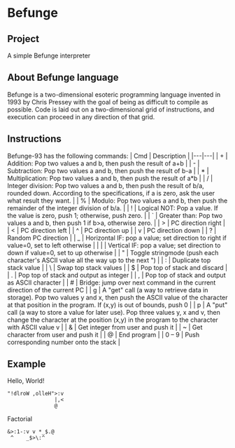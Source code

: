 # Befunge

## Project
A simple Befunge interpreter

## About Befunge language
Befunge is a two-dimensional esoteric programming language invented in 1993 by Chris Pressey with the goal of being as difficult to compile as possible. Code is laid out on a two-dimensional grid of instructions, and execution can proceed in any direction of that grid. 

## Instructions
Befunge-93 has the following commands:
| Cmd  | Description  |
|---|---|
| +  | Addition: Pop two values a and b, then push the result of a+b  |
| -  | Subtraction: Pop two values a and b, then push the result of b-a  |
| *  | Multiplication: Pop two values a and b, then push the result of a*b  |
| /  | Integer division: Pop two values a and b, then push the result of  b/a, rounded down. According to the specifications, if a is zero, ask  the user what result they want.  |
| %  | Modulo: Pop two values a and b, then push the remainder of the integer division of b/a.  |
| !  | Logical NOT: Pop a value. If the value is zero, push 1; otherwise, push zero.  |
| `  | Greater than: Pop two values a and b, then push 1 if b>a, otherwise zero.  |
| >  | PC direction right  |
| <  | PC direction left  |
| ^  | PC direction up  |
| v  | PC direction down  |
| ?  | Random PC direction  |
| _  | Horizontal IF: pop a value; set direction to right if value=0, set to left otherwise  |
| \|  | Vertical IF: pop a value; set direction to down if value=0, set to up otherwise  |
| "  | Toggle stringmode (push each character's ASCII value all the way up to the next ")  |
| :  | Duplicate top stack value  |
| \  | Swap top stack values  |
| $  | Pop top of stack and discard  |
| .  | Pop top of stack and output as integer  |
| ,  | Pop top of stack and output as ASCII character  |
| #  | Bridge: jump over next command in the current direction of the current PC  |
| g  | A "get" call (a way to retrieve data in storage). Pop two values y  and x, then push the ASCII value of the character at that position in  the program. If (x,y) is out of bounds, push 0  |
| p  | A "put" call (a way to store a value for later use). Pop three  values y, x and v, then change the character at the position (x,y) in  the program to the character with ASCII value v  |
| &  | Get integer from user and push it  |
| ~  | Get character from user and push it  |
| @  | End program  |
| 0 – 9  | Push corresponding number onto the stack  |

## Example

Hello, World!
```shell
"!dlroW ,olleH">:v
               |,<
               @
```

Factorial
```shell
&>:1-:v v *_$.@ 
 ^    _$>\:^
```
